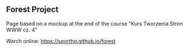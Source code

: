 ## Forest Project

Page based on a mockup at the end of the course "Kurs Tworzenia Stron WWW cz. 4"

Warch online:
https://sporthq.github.io/forest

